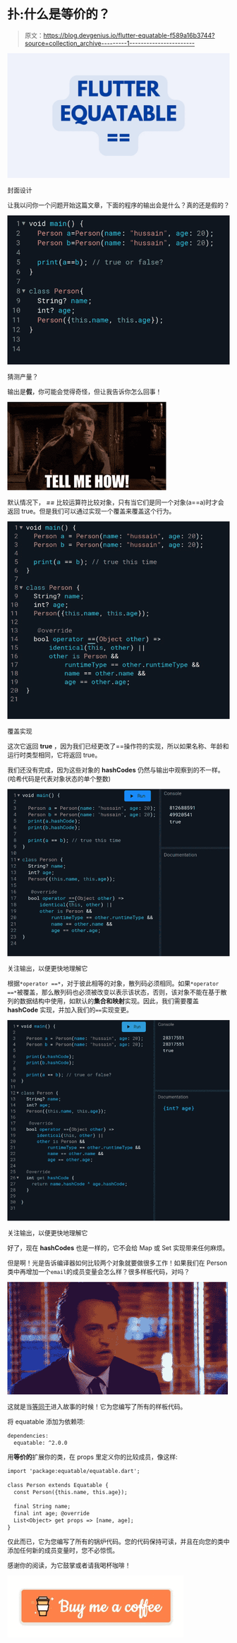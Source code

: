 # 扑:什么是等价的？

> 原文：<https://blog.devgenius.io/flutter-equatable-f589a16b3744?source=collection_archive---------1----------------------->

![](img/4f67b81e4093397c42162a5f0135065e.png)

封面设计

让我以问你一个问题开始这篇文章，下面的程序的输出会是什么？真的还是假的？

![](img/4dd48526d7ea7c19f310119775705496.png)

猜测产量？

输出是**假**，你可能会觉得奇怪，但让我告诉你怎么回事！

![](img/b48c47185b8fa8d61274fb8e248bf1e7.png)

默认情况下， ***==*** 比较运算符比较对象，只有当它们是同一个对象(a==a)时才会返回 true。但是我们可以通过实现一个覆盖来覆盖这个行为。

![](img/e849bdd4e6e3345d3b431172f0414fb9.png)

覆盖实现

这次它返回 **true** ，因为我们已经更改了==操作符的实现，所以如果名称、年龄和运行时类型相同，它将返回 true。

我们还没有完成，因为这些对象的 **hashCodes** 仍然与输出中观察到的不一样。(哈希代码是代表对象状态的单个整数)

![](img/540443cd3a6d9fd952be422225fbbeaa.png)

关注输出，以便更快地理解它

根据`*operator ==*`，对于彼此相等的对象，散列码必须相同。如果`*operator ==*`被覆盖，那么散列码也必须被改变以表示该状态，否则，该对象不能在基于散列的数据结构中使用，如默认的**集合和映射**实现。因此，我们需要覆盖 **hashCode** 实现，并加入我们的`==`实现变更。

![](img/6fd77f89db9f33375c0306e5e3db9203.png)

关注输出，以便更快地理解它

好了，现在 **hashCodes** 也是一样的，它不会给 Map 或 Set 实现带来任何麻烦。

但是啊！光是告诉编译器如何比较两个对象就要做很多工作！如果我们在 Person 类中再增加一个`email`的成员变量会怎么样？很多样板代码，对吗？

![](img/5f7f902ab56926cda97c85c8741c1108.png)

这就是当[等同于](https://pub.dev/packages/equatable)进入故事的时候！它为您编写了所有的样板代码。

将 equatable 添加为依赖项:

```
dependencies:
  equatable: ^2.0.0
```

用**等价的**扩展你的类，在 props 里定义你的比较成员，像这样:

```
import 'package:equatable/equatable.dart';

class Person extends Equatable {
  const Person({this.name, this.age});

  final String name;
  final int age; @override
  List<Object> get props => [name, age];
}
```

仅此而已，它为您编写了所有的锅炉代码。您的代码保持可读，并且在向您的类中添加任何新的成员变量时，您不必惊慌。

感谢你的阅读，为它鼓掌或者请我喝杯咖啡！

[![](img/c1ee2f589cd09623cbdf063bf6c50b25.png)](https://www.buymeacoffee.com/hussainhabib)